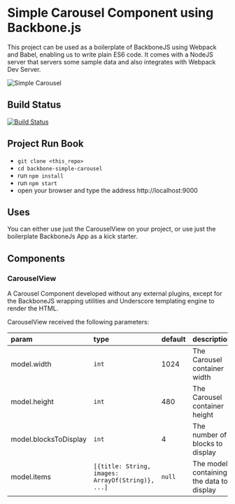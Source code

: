 # Simple Carousel Component using Backbone.js

This project can be used as a boilerplate of BackboneJS using Webpack and Babel, enabling us to write plain ES6 code. 
It comes with a NodeJS server that servers some sample data and also integrates with Webpack Dev Server.

![Simple Carousel](https://github.com/jpinho/backbone-simple-carousel/raw/master/demo.gif)

## Build Status
[![Build Status](https://travis-ci.org/jpinho/backbone-simple-carousel.svg?branch=master)](https://travis-ci.org/jpinho/backbone-simple-carousel)

## Project Run Book

- `git clone <this_repo>`
- `cd backbone-simple-carousel` 
- run `npm install`
- run `npm start`
- open your browser and type the address http://localhost:9000

## Uses

You can either use just the CarouselView on your project, or use just the boilerplate BackboneJs App as a kick starter.

## Components

### CarouselView

A Carousel Component developed without any external plugins, except for the BackboneJS wrapping utilities and Underscore templating engine to render the HTML.

CarouselView received the following parameters:

|param|type|default|description|
|:--|:--|:--|:--|
|model.width|`int`|1024|The Carousel container width|
|model.height|`int`|480|The Carousel container height|
|model.blocksToDisplay|`int`|4|The number of blocks to display|
|model.items|`[{title: String, images: ArrayOf(String)}, ...]`|`null`|The model containing the data to display|
